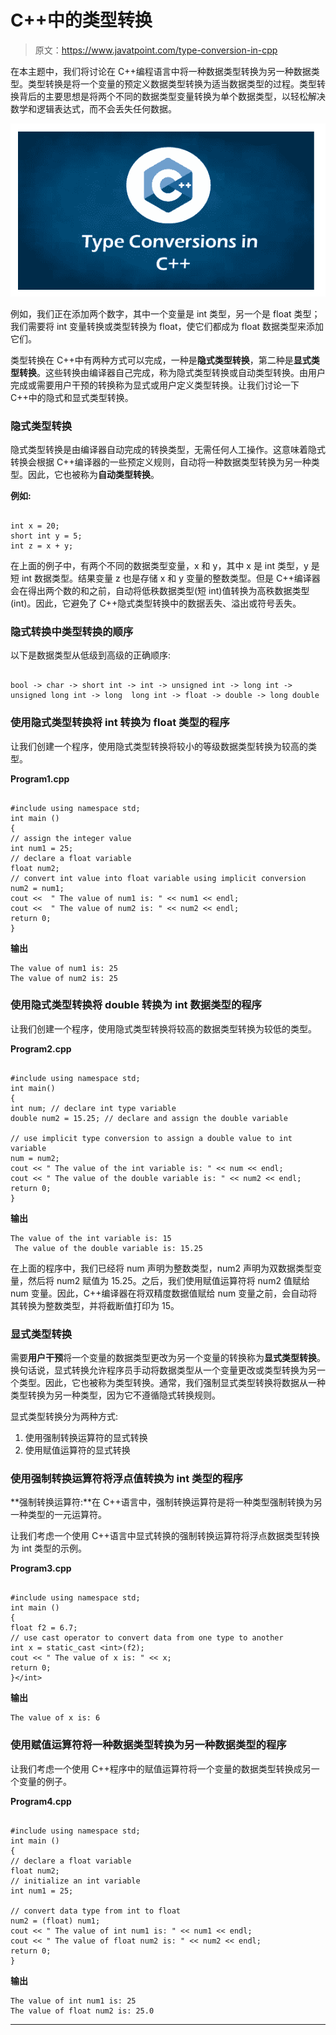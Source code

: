 # C++中的类型转换

> 原文：<https://www.javatpoint.com/type-conversion-in-cpp>

在本主题中，我们将讨论在 C++编程语言中将一种数据类型转换为另一种数据类型。类型转换是将一个变量的预定义数据类型转换为适当数据类型的过程。类型转换背后的主要思想是将两个不同的数据类型变量转换为单个数据类型，以轻松解决数学和逻辑表达式，而不会丢失任何数据。

![Type Conversion in C++](img/15b26b464888522d651d842d70152131.png)

例如，我们正在添加两个数字，其中一个变量是 int 类型，另一个是 float 类型；我们需要将 int 变量转换或类型转换为 float，使它们都成为 float 数据类型来添加它们。

类型转换在 C++中有两种方式可以完成，一种是**隐式类型转换**，第二种是**显式类型转换**。这些转换由编译器自己完成，称为隐式类型转换或自动类型转换。由用户完成或需要用户干预的转换称为显式或用户定义类型转换。让我们讨论一下 C++中的隐式和显式类型转换。

### 隐式类型转换

隐式类型转换是由编译器自动完成的转换类型，无需任何人工操作。这意味着隐式转换会根据 C++编译器的一些预定义规则，自动将一种数据类型转换为另一种类型。因此，它也被称为**自动类型转换**。

**例如:**

```

int x = 20;
short int y = 5;
int z = x + y;

```

在上面的例子中，有两个不同的数据类型变量，x 和 y，其中 x 是 int 类型，y 是短 int 数据类型。结果变量 z 也是存储 x 和 y 变量的整数类型。但是 C++编译器会在得出两个数的和之前，自动将低秩数据类型(短 int)值转换为高秩数据类型(int)。因此，它避免了 C++隐式类型转换中的数据丢失、溢出或符号丢失。

### 隐式转换中类型转换的顺序

以下是数据类型从低级到高级的正确顺序:

```

bool -> char -> short int -> int -> unsigned int -> long int -> unsigned long int -> long  long int -> float -> double -> long double

```

### 使用隐式类型转换将 int 转换为 float 类型的程序

让我们创建一个程序，使用隐式类型转换将较小的等级数据类型转换为较高的类型。

**Program1.cpp**

```

#include using namespace std; 
int main ()
{
// assign the integer value
int num1 = 25;
// declare a float variable
float num2;
// convert int value into float variable using implicit conversion
num2 = num1;    
cout <<  " The value of num1 is: " << num1 << endl;
cout <<  " The value of num2 is: " << num2 << endl;
return 0;	
} 
```

**输出**

```
The value of num1 is: 25
The value of num2 is: 25

```

### 使用隐式类型转换将 double 转换为 int 数据类型的程序

让我们创建一个程序，使用隐式类型转换将较高的数据类型转换为较低的类型。

**Program2.cpp**

```

#include using namespace std;
int main()
{
int num; // declare int type variable 
double num2 = 15.25; // declare and assign the double variable 

// use implicit type conversion to assign a double value to int variable
num = num2;
cout << " The value of the int variable is: " << num << endl;
cout << " The value of the double variable is: " << num2 << endl;
return 0;
} 
```

**输出**

```
The value of the int variable is: 15
 The value of the double variable is: 15.25

```

在上面的程序中，我们已经将 num 声明为整数类型，num2 声明为双数据类型变量，然后将 num2 赋值为 15.25。之后，我们使用赋值运算符将 num2 值赋给 num 变量。因此，C++编译器在将双精度数据值赋给 num 变量之前，会自动将其转换为整数类型，并将截断值打印为 15。

### 显式类型转换

需要**用户干预**将一个变量的数据类型更改为另一个变量的转换称为**显式类型转换**。换句话说，显式转换允许程序员手动将数据类型从一个变量更改或类型转换为另一个类型。因此，它也被称为类型转换。通常，我们强制显式类型转换将数据从一种类型转换为另一种类型，因为它不遵循隐式转换规则。

显式类型转换分为两种方式:

1.  使用强制转换运算符的显式转换
2.  使用赋值运算符的显式转换

### 使用强制转换运算符将浮点值转换为 int 类型的程序

**强制转换运算符:**在 C++语言中，强制转换运算符是将一种类型强制转换为另一种类型的一元运算符。

让我们考虑一个使用 C++语言中显式转换的强制转换运算符将浮点数据类型转换为 int 类型的示例。

**Program3.cpp**

```

#include using namespace std;
int main ()
{
float f2 = 6.7;
// use cast operator to convert data from one type to another
int x = static_cast <int>(f2);
cout << " The value of x is: " << x;
return 0;
}</int> 
```

**输出**

```
The value of x is: 6

```

### 使用赋值运算符将一种数据类型转换为另一种数据类型的程序

让我们考虑一个使用 C++程序中的赋值运算符将一个变量的数据类型转换成另一个变量的例子。

**Program4.cpp**

```

#include using namespace std;
int main ()
{
// declare a float variable
float num2;
// initialize an int variable
int num1 = 25;

// convert data type from int to float
num2 = (float) num1;
cout << " The value of int num1 is: " << num1 << endl;
cout << " The value of float num2 is: " << num2 << endl;
return 0;
} 
```

**输出**

```
The value of int num1 is: 25
The value of float num2 is: 25.0

```

* * *